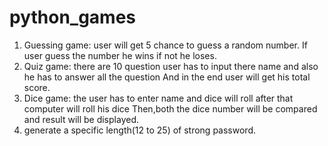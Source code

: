 # python_games
1. Guessing game: user will get 5 chance to guess a random number.
If user guess the number he wins if not he loses.
2. Quiz game: there are 10 question user has to input there name and also he has to answer all the question 
And in the end user will get his total score.
3. Dice game: the user has to enter name and dice will roll after that computer will roll his dice 
Then,both the dice number will be compared and result will be displayed.
4. generate a specific length(12 to 25) of strong password. 
